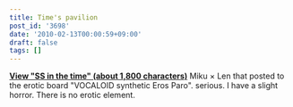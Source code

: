 ```yaml
---
title: Time's pavilion
post_id: '3698'
date: '2010-02-13T00:00:59+09:00'
draft: false
tags: []
---
```


**[View "SS in the time" (about 1,800 characters)](/tag/frozen-mansion)** Miku × Len that posted to the erotic board "VOCALOID synthetic Eros Paro". serious. I have a slight horror. There is no erotic element.